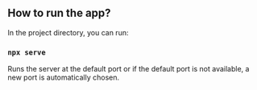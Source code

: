 ## How to run the app?

In the project directory, you can run:

### `npx serve`

Runs the server at the default port or if the default port is not available, a new port is automatically chosen.
